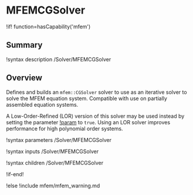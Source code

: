# MFEMCGSolver

!if! function=hasCapability('mfem')

## Summary

!syntax description /Solver/MFEMCGSolver

## Overview

Defines and builds an `mfem::CGSolver` solver to use as an iterative solver to solve the MFEM
equation system. Compatible with use on partially assembled equation systems.

A Low-Order-Refined (LOR) version of this solver may be used instead by setting the parameter 
[!param](Solvers/MFEMCGSolver/low_order_refined) to `true`. Using an LOR solver improves performance for high polynomial 
order systems.

!syntax parameters /Solver/MFEMCGSolver

!syntax inputs /Solver/MFEMCGSolver

!syntax children /Solver/MFEMCGSolver

!if-end!

!else
!include mfem/mfem_warning.md
